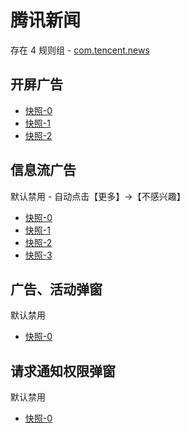 # 腾讯新闻

存在 4 规则组 - [com.tencent.news](/src/apps/com.tencent.news.ts)

## 开屏广告

- [快照-0](https://i.gkd.li/import/12755818)
- [快照-1](https://i.gkd.li/import/12755896)
- [快照-2](https://i.gkd.li/import/12755901)

## 信息流广告

默认禁用 - 自动点击【更多】->【不感兴趣】

- [快照-0](https://i.gkd.li/import/12755834)
- [快照-1](https://i.gkd.li/import/12755852)
- [快照-2](https://i.gkd.li/import/12755914)
- [快照-3](https://i.gkd.li/import/12755852)

## 广告、活动弹窗

默认禁用

- [快照-0](https://i.gkd.li/import/12755872)

## 请求通知权限弹窗

默认禁用

- [快照-0](https://i.gkd.li/import/12755824)
